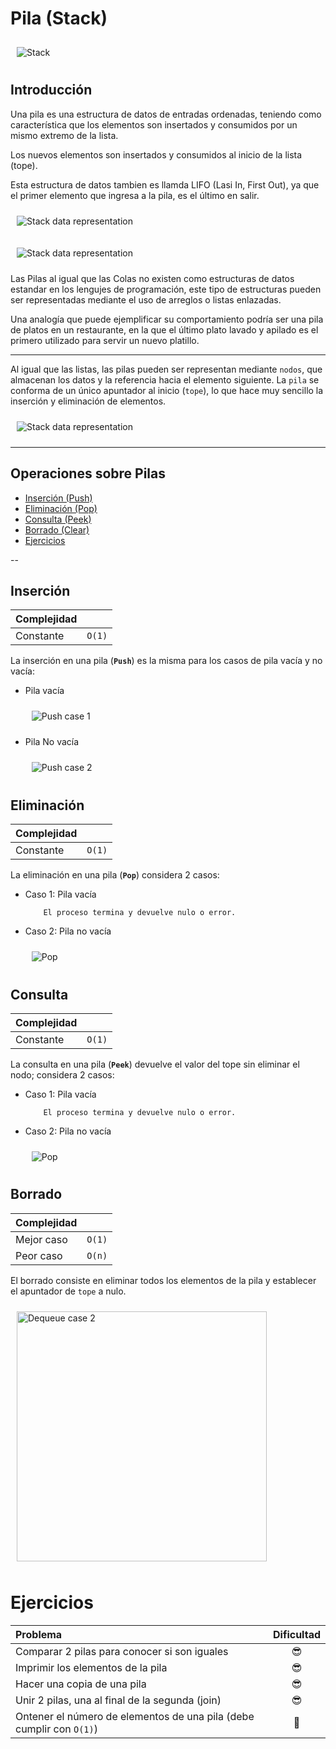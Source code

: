 # Pila (Stack)

<img src="_media/stack.jpg"
     alt="Stack"
     style="margin: 10px;" />

## Introducción

Una pila es una estructura de datos de entradas ordenadas, teniendo como característica que los elementos son insertados y consumidos por un mismo extremo de la lista.

Los nuevos elementos son insertados y consumidos al inicio de la lista (tope).

Esta estructura de datos tambien es llamda LIFO (Lasi In, First Out), ya que el primer elemento que ingresa a la pila, es el último en salir.

<img src="_media/stack-push-representation.jpg"
     alt="Stack data representation"
     style="margin: 10px;" />

<img src="_media/stack-pop-representation.jpg"
     alt="Stack data representation"
     style="margin: 10px;" />

Las Pilas al igual que las Colas no existen como estructuras de datos estandar en los lengujes de programación, este tipo de estructuras pueden ser representadas mediante el uso de arreglos o listas enlazadas.

Una analogía que puede ejemplificar su comportamiento podría ser una pila de platos en un restaurante, en la que el último plato lavado y apilado es el primero utilizado para servir un nuevo platillo.

---

Al igual que las listas, las pilas pueden ser representan mediante `nodos`, que almacenan los datos y la referencia hacia el elemento siguiente. La `pila` se conforma de un único
apuntador al inicio (`tope`), lo que hace muy sencillo la inserción y eliminación de elementos.

<img src="_media/stack-representation.jpg"
     alt="Stack data representation"
     style="margin: 10px;" />

---

## Operaciones sobre Pilas

- [Inserción (Push)](#inserción)
- [Eliminación (Pop)](#eliminación)
- [Consulta (Peek)](#consulta)
- [Borrado (Clear)](#borrado)
- [Ejercicios](#ejercicios)

--

## Inserción

| Complejidad   |        |
| :---          | :---:  |
| Constante     | `O(1)` |

La inserción en una pila (**`Push`**) es la misma para los casos de pila vacía y no vacía:

- Pila vacía

  <img src="_media/stack-push-case-1.jpg"
     alt="Push case 1"
     style="margin: 10px;" />

- Pila No vacía

  <img src="_media/stack-push-case-2.jpg"
     alt="Push case 2"
     style="margin: 10px;" />


## Eliminación

| Complejidad   |        |
| :---          | :---:  |
| Constante     | `O(1)` |

La eliminación en una pila (**`Pop`**) considera 2 casos:

- Caso 1: Pila vacía

          El proceso termina y devuelve nulo o error.

- Caso 2: Pila no vacía

  <img src="_media/stack-pop.jpg"
     alt="Pop"
     style="margin: 10px;" />


## Consulta

| Complejidad   |        |
| :---          | :---:  |
| Constante     | `O(1)` |

La consulta en una pila (**`Peek`**) devuelve el valor del tope sin eliminar el nodo; considera 2 casos:

- Caso 1: Pila vacía

          El proceso termina y devuelve nulo o error.

- Caso 2: Pila no vacía

  <img src="_media/stack-peek.jpg"
     alt="Pop"
     style="margin: 10px;" />



## Borrado

| Complejidad   |        |
| :---          | :---:  |
| Mejor caso    | `O(1)` |
| Peor caso     | `O(n)` |

El borrado consiste en eliminar todos los elementos de la pila y establecer el apuntador de `tope` a nulo.

<img src="_media/stack-empty.jpg"
     alt="Dequeue case 2"
     width="400px"
     style="margin: 10px;" />


# Ejercicios


| Problema                                                          | Dificultad |
|:---                                                               | :---:      |
| Comparar 2 pilas para conocer si son iguales                      | 😎         |
| Imprimir los elementos de la pila                                 | 😎         |
| Hacer una copia de una pila                                       | 😎         |
| Unir 2 pilas, una al final de la segunda (join)                   | 😎         |
| Ontener el número de elementos de una pila (debe cumplir con `O(1)`)| 🤔         |